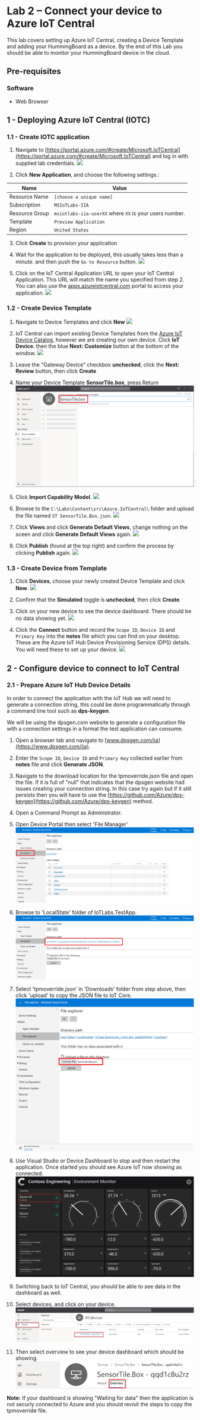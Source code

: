 # Lab 2 – Connect your device to Azure IoT Central

This lab covers setting up Azure IoT Central, creating a Device Template and adding your HummingBoard as a device. By the end of this Lab you should be able to monitor your HummingBoard device in the cloud.

## Pre-requisites

### Software
* Web Browser

## 1 - Deploying Azure IoT Central (IOTC)

### 1.1 - Create IOTC application

1. Navigate to [https://portal.azure.com/#create/Microsoft.IoTCentral](https://portal.azure.com/#create/Microsoft.IoTCentral) and log in with supplied lab credentials. 
![](./media/lab02/azure_setup_empty.png)

2. Click **New Application**, and choose the following settings.:

|Name    |Value|
|--------|-----|
|Resource Name|`[choose a unique name]`|
|Subscription|`MSIoTLabs-IIA`|
|Resource Group| `msiotlabs-iia-userXX` where `XX` is your users number. |
|Template|`Preview Application`|
|Region|`United States`|


3. Click **Create** to provision your application

4. Wait for the application to be deployed, this usually takes less than a minute. and then push the `Go to Resource` button.
![](./media/lab02/go_to_resource.png)

5. Click on the IoT Central Application URL to open your IoT Central Application. This URL will match the name you specified from step 2. You can also use the [apps.azureiotcentral.com](https://apps.azureiotcentral.com/myapps) portal to access your application.
![](./media/lab02/iot_central_url.png)


### 1.2 - Create Device Template

1. Navigate to Device Templates and click **New**
![](./media/lab02/device_template_new.png)

1. IoT Central can import existing Device Templates from the [Azure IoT Device Catalog](), however we are creating our own device. Click **IoT Device**. then the blue **Next: Customize** button at the bottom of the window.
![](./media/lab02/device_template_select_iot_device.png)

1. Leave the "Gateway Device" checkbox **unchecked**, click the **Next: Review** button, then click **Create**

1. Name your Device Template **SensorTile.box**, press Return 
![](./media/lab02/device_template_name_template.png)

1. Click **Import Capability Model**.
![](./media/2_iotc4.png)

1. Browse to the `C:\Labs\Content\src\Azure.IoTCentral\` folder and upload the file named `ST SensorTile.Box.json`.
![](./media/2_iotc5.png)

1. Click **Views** and click **Generate Default Views**, change nothing on the sceen and click **Generate Default Views** again.
![](./media/2_iotc7.png)

1. Click **Publish** (found at the top right) and confirm the process by clicking **Publish** again.
![](./media/2_iotc6.png)

### 1.3 - Create Device from Template

1. Click **Devices**, choose your newly created Device Template and click **New**.
![](./media/2_iotc8.png)

2. Confirm that the **Simulated** toggle is **unchecked**, then click **Create**.

3. Click on your new device to see the device dashboard. There should be no data showing yet.
![](./media/2_iotc9.png)

4. Click the **Connect** button and record the `Scope ID`, `Device ID` and `Primary Key` into the **notes** file which you can find on your desktop. These are the Azure IoT Hub Device Provisioning Service (DPS) details. You will need these to set up your device.
![](./media/2_iotc10.png)

## 2 - Configure device to connect to IoT Central

### 2.1 - Prepare Azure IoT Hub Device Details
In order to connect the application with the IoT Hub we will need to generate a connection string, this could be done programmatically through a command line tool such as **dps-keygen**.  

We will be using the dpsgen.com website to generate a configuration file with a connection settings in a format the test application can consume.

1. Open a browser tab and navigate to [www.dpsgen.com/iia](https://www.dpsgen.com/iia).

2. Enter the `Scope ID`, `Device ID` and `Primary Key` collected earlier from **notes** file and click **Generate JSON**. 
1. Navigate to the download location for the tpmoverride.json file and open the file. If it is full of "null" that indicates that the dpsgen website had issues creating your connection string. In this case try again but if it still persists then you will have to use the [https://github.com/Azure/dps-keygen](https://github.com/Azure/dps-keygen) method.

3. Open a Command Prompt as Administrator.

4. Open Device Portal then select 'File Manager'
![](./media/lab02/FileManager.png)

5. Browse to 'LocalState' folder of IoTLabs.TestApp.  
![](./media/lab02/BrowseToAppFolder.png)

6. Select 'tpmoverride.json' in 'Downloads' folder from step above, then click 'upload' to copy the JSON file to IoT Core.
![](./media/lab02/UploadFile.png)

7. Use Visual Studio or Device Dashboard to stop and then restart the application. Once started you should see Azure IoT now showing as connected.
![](./media/2_14.png)

6. Switching back to IoT Central, you should be able to see data in the dashboard as well.
7. Select devices, and click on your device. 
![](./media/lab02/lab02-findyourdevice.png)

8. Then select overview to see your device dashboard which should be showing. 
![](./media/lab02/lab02-deviceoverview.png)


**Note:** If your dashboard is showing "Waiting for data" then the application is not securly connected to Azure and you should revisit the steps to copy the tpmoverride file.
